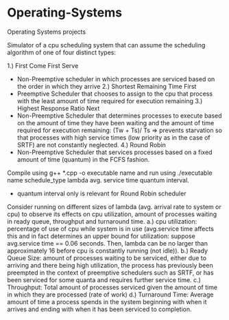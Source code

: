 # Operating-Systems
Operating Systems projects

Simulator of a cpu scheduling system that can assume the scheduling algorithm of one of four distinct types:

1.) First Come First Serve
  - Non-Preemptive scheduler in which processes are serviced based on the order in which they arrive
2.) Shortest Remaining Time First
  - Preemptive Scheduler that chooses to assign to the cpu that process with the least amount of time required for execution remaining
3.) Highest Response Ratio Next
  - Non-Preemptive Scheduler that determines processes to execute based on the amount of time they have been waiting and the amount of
    time required for execution remaining: (Tw + Ts)/ Ts => prevents starvation so that processes with high service times (low priority
    as in the case of SRTF) are not constantly neglected.
4.) Round Robin
  - Non-Preemptive Scheduler that services processes based on a fixed amount of time (quantum) in the FCFS fashion.

Compile using g++ *.cpp -o executable name and run using ./executable name schedule_type lambda avg. service time  quantum interval.
- quantum interval only is relevant for Round Robin scheduler

Consider running on different sizes of lambda (avg. arrival rate to system or cpu) to observe its effects on cpu utilization,
amount of processes waiting in ready queue, throughput and turnaround time.
  a.) cpu utilization: percentage of use of cpu while system is in use (avg.service time affects this and in fact determines an upper bound
      for utilization: suppose avg.service time == 0.06 seconds. Then, lambda can be no larger than approximately 16 before cpu is 
      constantly running (not idle)).
  b.) Ready Queue Size: amount of processes waiting to be serviced, either due to arriving and there being high utilization, the process
      has previously been preempted in the context of preemptive schedulers such as SRTF, or has been serviced for some quanta and requires
      further service time.
  c.) Throughput: Total amount of processes serviced given the amount of time in which they are processed (rate of work)
  d.) Turnaround Time: Average amount of time a process spends in the system beginning with when it arrives and ending with when it has
      been serviced to completion.
